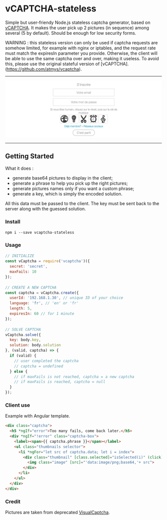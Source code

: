 # vCAPTCHA-stateless

Simple but user-friendy Node.js stateless captcha generator, based on [vCAPTCHA](https://github.com/atmys/vcaptcha). It makes the user pick up 2 pictures (in sequence) among several (5 by default). Should be enough for low security forms.

WARNING : this stateless version can only be used if captcha requests are somehow limited, for example with nginx or iptables, and the request rate must match the expiresIn parameter you provide. Otherwise, the client will be able to use the same captcha over and over, making it useless. To avoid this, please use the original stateful version of [vCAPTCHA].(https://github.com/atmys/vcaptcha).

------------------

![vCAPTCHA preview](https://github.com/atmys/vcaptcha-stateless/raw/master/preview.jpg)

------------------

## Getting Started

What it does :
- generate base64 pictures to display in the client;
- generate a phrase to help you pick up the right pictures;
- generate pictures names only if you want a custom phrase;
- generate a key, which is simply the encoded solution.

All this data must be passed to the client. The key must be sent back to the server along with the guessed solution.

### Install

```
npm i --save vcaptcha-stateless
```

### Usage

```js
// INITIALIZE
const vCaptcha = require('vcaptcha')({ 
  secret: 'secret',
  maxFails: 10
});

// CREATE A NEW CAPTCHA
const captcha = vCaptcha.create({
  userId: '192.168.1.30', // unique ID of your choice
  language: 'fr', // 'en' or 'fr'
  length: 5,
  expiresIn: 60 // for 1 minute
});

// SOLVE CAPTCHA
vCaptcha.solve({
  key: body.key,
  solution: body.solution
}, (valid, captcha) => {
  if (valid) {
    // user completed the captcha
    // captcha = undefined
  } else {
    // if maxFails is not reached, captcha = a new captcha
    // if maxFails is reached, captcha = null
  }
});
```

### Client use

Example with Angular template.

```html
<div class="captcha">
  <h5 *ngIf="error">Too many fails, come back later.</h5>
  <div *ngIf="!error" class="captcha-box">
    <label><span>{{ captcha.phrase }}</span></label>
    <ul class="thumbnails selector">
      <li *ngFor="let src of captcha.data; let i = index">
        <div class="thumbnail" [class.selected]="isSelected(i)" (click)="toggleSelect(i)">
          <img class="image" [src]="'data:image/png;base64,'+ src">
        </div>
      </li>
    </ul>
  </div>
</div>
```

### Credit

Pictures are taken from deprecated [VisualCaptcha](https://github.com/desirepath41/visualCaptcha).
